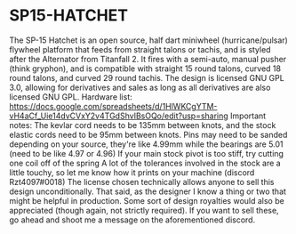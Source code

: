 # SP15-HATCHET
The SP-15 Hatchet is an open source, half dart miniwheel (hurricane/pulsar) flywheel platform that feeds from straight talons or tachis, and is styled after the Alternator from Titanfall 2. It fires with a semi-auto, manual pusher (think gryphon), and is compatible with straight 15 round talons, curved 18 round talons, and curved 29 round tachis. The design is licensed GNU GPL 3.0, allowing for derivatives and sales as long as all derivatives are also licensed GNU GPL. 
Hardware list: https://docs.google.com/spreadsheets/d/1HlWKCgYTM-vH4aCf_Uie14dvCVxY2v4TGdShvIBsOQo/edit?usp=sharing
Important notes:
The kevlar cord needs to be 135mm between knots, and the stock elastic cords need to be 95mm between knots. 
Pins may need to be sanded depending on your source, they're like 4.99mm while the bearings are 5.01 (need to be like 4.97 or 4.96)
If your main stock pivot is too stiff, try cutting one coil off of the spring
A lot of the tolerances involved in the stock are a little touchy, so let me know how it prints on your machine (discord Rzt4097#0018)
The license chosen technically allows anyone to sell this design unconditionally. That said, as the designer I know a thing or two that might be helpful in production. Some sort of design royalties would also be appreciated (though again, not strictly required). If you want to sell these, go ahead and shoot me a message on the aforementioned discord.

